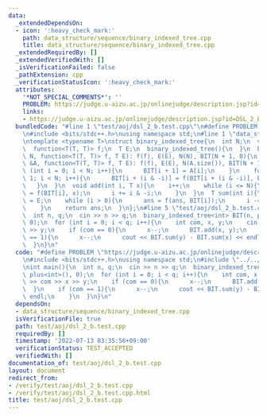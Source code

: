 ```yaml
---
data:
  _extendedDependsOn:
  - icon: ':heavy_check_mark:'
    path: data_structure/sequence/binary_indexed_tree.cpp
    title: data_structure/sequence/binary_indexed_tree.cpp
  _extendedRequiredBy: []
  _extendedVerifiedWith: []
  _isVerificationFailed: false
  _pathExtension: cpp
  _verificationStatusIcon: ':heavy_check_mark:'
  attributes:
    '*NOT_SPECIAL_COMMENTS*': ''
    PROBLEM: https://judge.u-aizu.ac.jp/onlinejudge/description.jsp?id=DSL_2_B
    links:
    - https://judge.u-aizu.ac.jp/onlinejudge/description.jsp?id=DSL_2_B
  bundledCode: "#line 1 \"test/aoj/dsl_2_b.test.cpp\"\n#define PROBLEM \"https://judge.u-aizu.ac.jp/onlinejudge/description.jsp?id=DSL_2_B\"\
    \n#include <bits/stdc++.h>\nusing namespace std;\n#line 1 \"data_structure/sequence/binary_indexed_tree.cpp\"\
    \ntemplate <typename T>\nstruct binary_indexed_tree{\n  int N;\n  vector<T> BIT;\n\
    \  function<T(T, T)> f;\n  T E;\n  binary_indexed_tree(){\n  }\n  binary_indexed_tree(int\
    \ N, function<T(T, T)> f, T E): f(f), E(E), N(N), BIT(N + 1, 0){\n  }\n  binary_indexed_tree(vector<T>\
    \ &A, function<T(T, T)> f, T E): f(f), E(E), N(A.size()), BIT(N + 1){\n    for\
    \ (int i = 0; i < N; i++){\n      BIT[i + 1] = A[i];\n    }\n    for (int i =\
    \ 1; i < N; i++){\n      BIT[i + (i & -i)] = f(BIT[i + (i & -i)], BIT[i]);\n \
    \   }\n  }\n  void add(int i, T x){\n    i++;\n    while (i <= N){\n      BIT[i]\
    \ = f(BIT[i], x);\n      i += i & -i;\n    }\n  }\n  T sum(int i){\n    T ans\
    \ = E;\n    while (i > 0){\n      ans = f(ans, BIT[i]);\n      i -= i & -i;\n\
    \    }\n    return ans;\n  }\n};\n#line 5 \"test/aoj/dsl_2_b.test.cpp\"\nint main(){\n\
    \  int n, q;\n  cin >> n >> q;\n  binary_indexed_tree<int> BIT(n, plus<int>(),\
    \ 0);\n  for (int i = 0; i < q; i++){\n    int com, x, y;\n    cin >> com >> x\
    \ >> y;\n    if (com == 0){\n      x--;\n      BIT.add(x, y);\n    }\n    if (com\
    \ == 1){\n      x--;\n      cout << BIT.sum(y) - BIT.sum(x) << endl;\n    }\n\
    \  }\n}\n"
  code: "#define PROBLEM \"https://judge.u-aizu.ac.jp/onlinejudge/description.jsp?id=DSL_2_B\"\
    \n#include <bits/stdc++.h>\nusing namespace std;\n#include \"../../data_structure/sequence/binary_indexed_tree.cpp\"\
    \nint main(){\n  int n, q;\n  cin >> n >> q;\n  binary_indexed_tree<int> BIT(n,\
    \ plus<int>(), 0);\n  for (int i = 0; i < q; i++){\n    int com, x, y;\n    cin\
    \ >> com >> x >> y;\n    if (com == 0){\n      x--;\n      BIT.add(x, y);\n  \
    \  }\n    if (com == 1){\n      x--;\n      cout << BIT.sum(y) - BIT.sum(x) <<\
    \ endl;\n    }\n  }\n}\n"
  dependsOn:
  - data_structure/sequence/binary_indexed_tree.cpp
  isVerificationFile: true
  path: test/aoj/dsl_2_b.test.cpp
  requiredBy: []
  timestamp: '2022-07-13 03:35:56+09:00'
  verificationStatus: TEST_ACCEPTED
  verifiedWith: []
documentation_of: test/aoj/dsl_2_b.test.cpp
layout: document
redirect_from:
- /verify/test/aoj/dsl_2_b.test.cpp
- /verify/test/aoj/dsl_2_b.test.cpp.html
title: test/aoj/dsl_2_b.test.cpp
---
```

